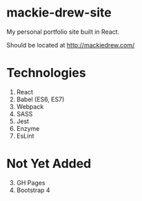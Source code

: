 # mackie-drew-site
My personal portfolio site built in React.

Should be located at http://mackiedrew.com/


# Technologies

1. React
2. Babel (ES6, ES7)
3. Webpack
4. SASS
5. Jest
6. Enzyme
7. EsLint

# Not Yet Added

3. GH Pages
4. Bootstrap 4
